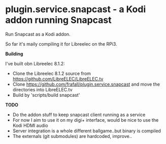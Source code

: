 # plugin.service.snapcast - a Kodi addon running Snapcast
Run Snapcast as a Kodi addon. 

So far it's maily compiling it for Libreelec on the RPi3.

**Building**

I've built obn Libreelec 8.1.2:

* Clone the Libreelec 8.1.2 source from https://github.com/LibreELEC/LibreELEC.tv
* Clone https://github.com/frafall/plugin.service.snapcast and move the directories into LibreELEC.tv
* Build by 'scripts/build snapcast'

**TODO**

* Do the addon stuff to keep snapcast client running as a service
* For now I aim to use it on my digi+ interface, would be nice to use the Kodi HDMI audio
* Server integration is a whole different ballgame..but binary is compiled 
* The externals (git submodules) are hardcoded, improve..
